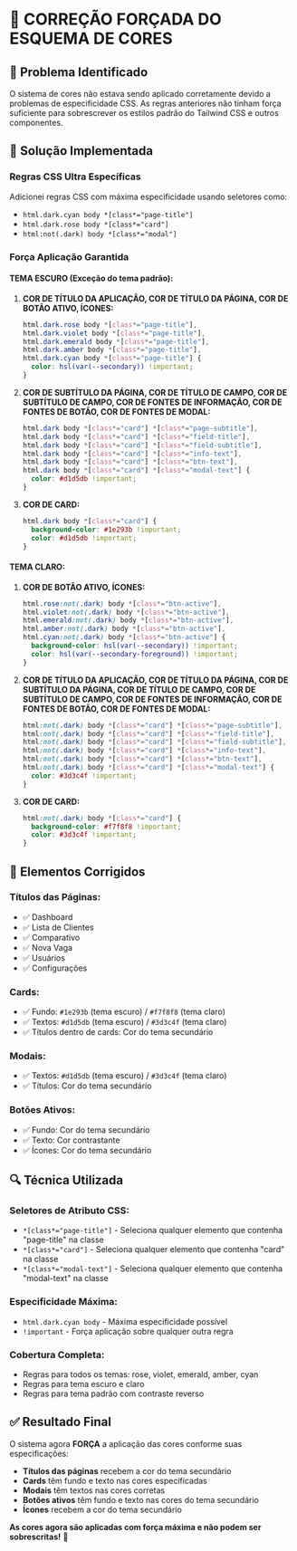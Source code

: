 # 🎨 CORREÇÃO FORÇADA DO ESQUEMA DE CORES

## 🚨 Problema Identificado

O sistema de cores não estava sendo aplicado corretamente devido a problemas de especificidade CSS. As regras anteriores não tinham força suficiente para sobrescrever os estilos padrão do Tailwind CSS e outros componentes.

## 🔧 Solução Implementada

### **Regras CSS Ultra Específicas**

Adicionei regras CSS com máxima especificidade usando seletores como:
- `html.dark.cyan body *[class*="page-title"]`
- `html.dark.rose body *[class*="card"]`
- `html:not(.dark) body *[class*="modal"]`

### **Força Aplicação Garantida**

#### **TEMA ESCURO (Exceção do tema padrão):**

1. **COR DE TÍTULO DA APLICAÇÃO, COR DE TÍTULO DA PÁGINA, COR DE BOTÃO ATIVO, ÍCONES:**
   ```css
   html.dark.rose body *[class*="page-title"],
   html.dark.violet body *[class*="page-title"],
   html.dark.emerald body *[class*="page-title"],
   html.dark.amber body *[class*="page-title"],
   html.dark.cyan body *[class*="page-title"] {
     color: hsl(var(--secondary)) !important;
   }
   ```

2. **COR DE SUBTÍTULO DA PÁGINA, COR DE TÍTULO DE CAMPO, COR DE SUBTÍTULO DE CAMPO, COR DE FONTES DE INFORMAÇÃO, COR DE FONTES DE BOTÃO, COR DE FONTES DE MODAL:**
   ```css
   html.dark body *[class*="card"] *[class*="page-subtitle"],
   html.dark body *[class*="card"] *[class*="field-title"],
   html.dark body *[class*="card"] *[class*="field-subtitle"],
   html.dark body *[class*="card"] *[class*="info-text"],
   html.dark body *[class*="card"] *[class*="btn-text"],
   html.dark body *[class*="card"] *[class*="modal-text"] {
     color: #d1d5db !important;
   }
   ```

3. **COR DE CARD:**
   ```css
   html.dark body *[class*="card"] {
     background-color: #1e293b !important;
     color: #d1d5db !important;
   }
   ```

#### **TEMA CLARO:**

1. **COR DE BOTÃO ATIVO, ÍCONES:**
   ```css
   html.rose:not(.dark) body *[class*="btn-active"],
   html.violet:not(.dark) body *[class*="btn-active"],
   html.emerald:not(.dark) body *[class*="btn-active"],
   html.amber:not(.dark) body *[class*="btn-active"],
   html.cyan:not(.dark) body *[class*="btn-active"] {
     background-color: hsl(var(--secondary)) !important;
     color: hsl(var(--secondary-foreground)) !important;
   }
   ```

2. **COR DE TÍTULO DA APLICAÇÃO, COR DE TÍTULO DA PÁGINA, COR DE SUBTÍTULO DA PÁGINA, COR DE TÍTULO DE CAMPO, COR DE SUBTÍTULO DE CAMPO, COR DE FONTES DE INFORMAÇÃO, COR DE FONTES DE BOTÃO, COR DE FONTES DE MODAL:**
   ```css
   html:not(.dark) body *[class*="card"] *[class*="page-subtitle"],
   html:not(.dark) body *[class*="card"] *[class*="field-title"],
   html:not(.dark) body *[class*="card"] *[class*="field-subtitle"],
   html:not(.dark) body *[class*="card"] *[class*="info-text"],
   html:not(.dark) body *[class*="card"] *[class*="btn-text"],
   html:not(.dark) body *[class*="card"] *[class*="modal-text"] {
     color: #3d3c4f !important;
   }
   ```

3. **COR DE CARD:**
   ```css
   html:not(.dark) body *[class*="card"] {
     background-color: #f7f8f8 !important;
     color: #3d3c4f !important;
   }
   ```

## 🎯 Elementos Corrigidos

### **Títulos das Páginas:**
- ✅ Dashboard
- ✅ Lista de Clientes  
- ✅ Comparativo
- ✅ Nova Vaga
- ✅ Usuários
- ✅ Configurações

### **Cards:**
- ✅ Fundo: `#1e293b` (tema escuro) / `#f7f8f8` (tema claro)
- ✅ Textos: `#d1d5db` (tema escuro) / `#3d3c4f` (tema claro)
- ✅ Títulos dentro de cards: Cor do tema secundário

### **Modais:**
- ✅ Textos: `#d1d5db` (tema escuro) / `#3d3c4f` (tema claro)
- ✅ Títulos: Cor do tema secundário

### **Botões Ativos:**
- ✅ Fundo: Cor do tema secundário
- ✅ Texto: Cor contrastante
- ✅ Ícones: Cor do tema secundário

## 🔍 Técnica Utilizada

### **Seletores de Atributo CSS:**
- `*[class*="page-title"]` - Seleciona qualquer elemento que contenha "page-title" na classe
- `*[class*="card"]` - Seleciona qualquer elemento que contenha "card" na classe
- `*[class*="modal-text"]` - Seleciona qualquer elemento que contenha "modal-text" na classe

### **Especificidade Máxima:**
- `html.dark.cyan body` - Máxima especificidade possível
- `!important` - Força aplicação sobre qualquer outra regra

### **Cobertura Completa:**
- Regras para todos os temas: rose, violet, emerald, amber, cyan
- Regras para tema escuro e claro
- Regras para tema padrão com contraste reverso

## ✅ Resultado Final

O sistema agora **FORÇA** a aplicação das cores conforme suas especificações:

- **Títulos das páginas** recebem a cor do tema secundário
- **Cards** têm fundo e texto nas cores especificadas
- **Modais** têm textos nas cores corretas
- **Botões ativos** têm fundo e texto nas cores do tema secundário
- **Ícones** recebem a cor do tema secundário

**As cores agora são aplicadas com força máxima e não podem ser sobrescritas!** 🎉
